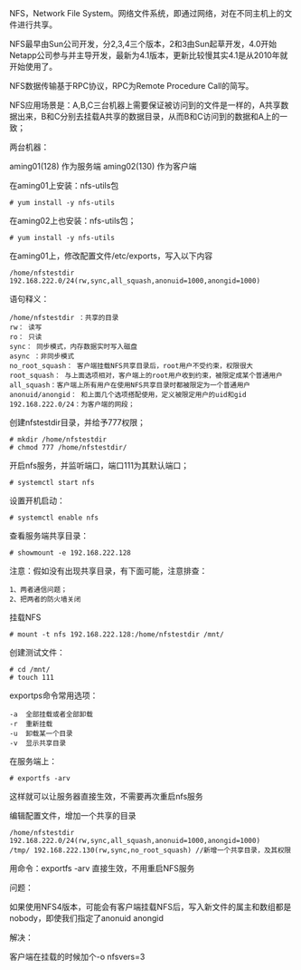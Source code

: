 NFS，Network File System。网络文件系统，即通过网络，对在不同主机上的文件进行共享。

NFS最早由Sun公司开发，分2,3,4三个版本，2和3由Sun起草开发，4.0开始Netapp公司参与并主导开发，最新为4.1版本，更新比较慢其实4.1是从2010年就开始使用了。
 
NFS数据传输基于RPC协议，RPC为Remote Procedure Call的简写。

NFS应用场景是：A,B,C三台机器上需要保证被访问到的文件是一样的，A共享数据出来，B和C分别去挂载A共享的数据目录，从而B和C访问到的数据和A上的一致；

两台机器：

aming01(128) 作为服务端
aming02(130) 作为客户端

在aming01上安装：nfs-utils包

	# yum install -y nfs-utils

在aming02上也安装：nfs-utils包；

	# yum install -y nfs-utils

在aming01上，修改配置文件/etc/exports，写入以下内容

	/home/nfstestdir 192.168.222.0/24(rw,sync,all_squash,anonuid=1000,anongid=1000)

语句释义：
	 
	/home/nfstestdir ：共享的目录
	rw： 读写
	ro： 只读
	sync： 同步模式，内存数据实时写入磁盘
	async ：非同步模式
	no_root_squash： 客户端挂载NFS共享目录后，root用户不受约束，权限很大
	root_squash： 与上面选项相对，客户端上的root用户收到约束，被限定成某个普通用户
	all_squash：客户端上所有用户在使用NFS共享目录时都被限定为一个普通用户
	anonuid/anongid： 和上面几个选项搭配使用，定义被限定用户的uid和gid
	192.168.222.0/24：为客户端的网段；


创建nfstestdir目录，并给予777权限；

	# mkdir /home/nfstestdir
	# chmod 777 /home/nfstestdir/

开启nfs服务，并监听端口，端口111为其默认端口；

	# systemctl start nfs

设置开机启动：

	# systemctl enable nfs

查看服务端共享目录：

	# showmount -e 192.168.222.128

注意：假如没有出现共享目录，有下面可能，注意排查：
 
	1、两者通信问题；
	2、把两者的防火墙关闭


挂载NFS

	# mount -t nfs 192.168.222.128:/home/nfstestdir /mnt/

创建测试文件：

	# cd /mnt/
	# touch 111



exportps命令常用选项：

	-a  全部挂载或者全部卸载
	-r  重新挂载
	-u  卸载某一个目录
	-v  显示共享目录

在服务端上：

	# exportfs -arv

这样就可以让服务器直接生效，不需要再次重启nfs服务

编辑配置文件，增加一个共享的目录


	/home/nfstestdir 192.168.222.0/24(rw,sync,all_squash,anonuid=1000,anongid=1000)
	/tmp/ 192.168.222.130(rw,sync,no_root_squash) //新增一个共享目录，及其权限

用命令：exportfs -arv 直接生效，不用重启NFS服务


问题：

如果使用NFS4版本，可能会有客户端挂载NFS后，写入新文件的属主和数组都是nobody，即使我们指定了anonuid anongid

解决：

客户端在挂载的时候加个-o nfsvers=3
